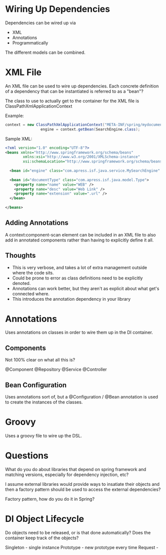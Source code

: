 # Wiring Up Dependencies

Dependencies can be wired up via
* XML
* Annotations
* Programmatically

The different models can be combined.  

# XML File

An XML file can be used to wire up dependencies.  Each concrete definition of a dependency that can be instantiated is referred to as a "bean"?

The class to use to actually get to the container for the XML file is ClassPathXmlApplicationContext


Example:
```java
context = new ClassPathXmlApplicationContext("META-INF/spring/mydocuments-context.xml");
                engine = context.getBean(SearchEngine.class);
```

Sample XML:
```xml
<?xml version="1.0" encoding="UTF-8"?>
<beans xmlns="http://www.springframework.org/schema/beans"
        xmlns:xsi="http://www.w3.org/2001/XMLSchema-instance"
        xsi:schemaLocation="http://www.springframework.org/schema/beanshttp://www.springframework.org/schema/beans/spring-beans.xsd">
 
  <bean id="engine" class="com.apress.isf.java.service.MySearchEngine" />
   
  <bean id="documentType" class="com.apress.isf.java.model.Type">
    <property name="name" value="WEB" />
    <property name="desc" value="Web Link" />
    <property name="extension" value=".url" />
  </bean>
     
</beans>
```

## Adding Annotations

A context:component-scan element can be included in an XML file to also add in annotated components rather than having to explicitly define it all.

## Thoughts

* This is very verbose, and takes a lot of extra management outside where the code sits.  
* Could be prone to error as class definitions need to be explicitly denoted.
* Annotations can work better, but they aren't as explicit about what get's connected where.
* This introduces the annotation dependency in your library

# Annotations

Uses annotations on classes in order to wire them up in the DI container.

## Components

Not 100% clear on what all this is?

@Component
@Repository 
@Service
@Controller 


## Bean Configuration

Uses annotations sort of, but a @Configuration / @Bean annotation is used to create the instances of the classes.

# Groovy

Uses a groovy file to wire up the DSL.



# Questions

What do you do about libraries that depend on spring framework and matching versions, especially for dependency injection, etc?

I assume external libraries would provide ways to insatiate their objects and then a factory pattern should be used to access the external dependencies?

Factory pattern, how do you do it in Spring?

# DI Object Lifecycle

Do objects need to be released, or is that done automatically?
Does the container keep track of the objects?

Singleton - single instance
Prototype - new prototype every time
Request - 